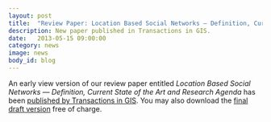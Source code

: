 ```yaml
---
layout: post
title:  "Review Paper: Location Based Social Networks — Definition, Current State of the Art and Research Agenda"
description: New paper published in Transactions in GIS.
date:   2013-05-15 09:00:00
category: news
image: news
body_id: blog
---
```


An early view version of our review paper entitled _Location Based Social Networks — Definition, Current State of the Art and Research Agenda_ has been [published by Transactions in GIS](http://onlinelibrary.wiley.com/doi/10.1111/tgis.12032/abstract). You may also download the [final draft version](/publications/2013/TGIS_LBSN_Review.pdf) free of charge.
